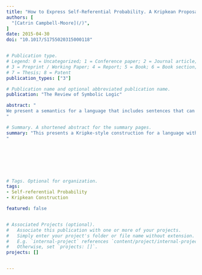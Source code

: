 ```yaml
---
title: "How to Express Self-Referential Probability. A Kripkean Proposal"
authors: [
  "[Catrin Campbell-Moore](/)",
]
date: 2015-04-30
doi: "10.1017/S1755020315000118"


# Publication type.
# Legend: 0 = Uncategorized; 1 = Conference paper; 2 = Journal article;
# 3 = Preprint / Working Paper; 4 = Report; 5 = Book; 6 = Book section;
# 7 = Thesis; 8 = Patent
publication_types: ["3"]

# Publication name and optional abbreviated publication name.
publication: "The Review of Symbolic Logic"

abstract: "
We present a semantics for a language that includes sentences that can talk about their own probabilities. This semantics applies a fixed point construction to possible world style structures. One feature of the construction is that some sentences only have their probability given as a range of values. We develop a corresponding axiomatic theory and show by a canonical model construction that it is complete in the presence of the ω-rule. By considering this semantics we argue that principles such as introspection, which lead to paradoxical contradictions if naively formulated, should be expressed by using a truth predicate to do the job of quotation and disquotation and observe that in the case of introspection the principle is then consistent.
"

# Summary. A shortened abstract for the summary pages.
summary: "This presents a Kripke-style construction for a language with self-referential probability as well as an ω-complete axiomatisation. It also follows Stern in arguing that principles like introspection should be formulated using a truth predicate.
"







# Tags. Optional for organization.
tags:
- Self-referential Probability
- Kripkean Construction

featured: false


# Associated Projects (optional).
#   Associate this publication with one or more of your projects.
#   Simply enter your project's folder or file name without extension.
#   E.g. `internal-project` references `content/project/internal-project/index.md`.
#   Otherwise, set `projects: []`.
projects: []


---
```

